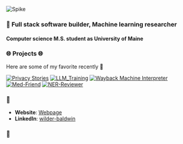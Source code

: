 ![Spike](https://media0.giphy.com/media/v1.Y2lkPTc5MGI3NjExMGgwb2dlNWo2aHU1enFwenRib3JxajFnbWg3M2hocDZyY2RuaGw0YSZlcD12MV9pbnRlcm5hbF9naWZfYnlfaWQmY3Q9Zw/xUPGcEliCc7bETyfO8/giphy.webp)

### 🔮 Full stack software builder, Machine learning researcher

#### Computer science M.S. student as University of Maine 

### 🌐 Projects 🌐

 
Here are some of my favorite recently 
 🔭
 
[![Privacy Stories](https://img.shields.io/badge/Privacy%20Stories-View%20Project-blue)](https://github.com/wildercb/privacy_stories)
[![LLM_Training](https://img.shields.io/badge/LLM%20Training-View%20Projects-green)](https://github.com/wildercb/llm_training)
[![Wayback Machine Interpreter](https://img.shields.io/badge/WaybackMachine%20Interpreter-View%20Projects-yellow)](https://github.com/wildercb/wayback-interpreter)
[![Med-Friend](https://img.shields.io/badge/Med-Friend%20-View%20Projects-orange)](https://github.com/wildercb/csai)
[![NER-Reviewer](https://img.shields.io/badge/NER%20Reviewer-View%20Projects-red)](https://github.com/wildercb/ner-reviewer)


### 🔗
- **Website**: [Webpage](https://wildercb.github.io)
- **LinkedIn**: [wilder-baldwin](https://www.linkedin.com/in/wilder-baldwin-1b1017193/)
### 🔗
<!--
- **Website**: [Webpage](https://wildercb.github.io)
- **LinkedIn**: [wilder-baldwin](https://www.linkedin.com/in/wilder-baldwin-1b1017193/)

🚀

<!--

### 🤖  🤖


**wildercb/wildercb** is a ✨ _special_ ✨ repository because its `README.md` (this file) appears on your GitHub profile.

Here are some ideas to get you started:

- 🔭 I’m currently working on ...
- 🌱 I’m currently learning ...
- 👯 I’m looking to collaborate on ...
- 🤔 I’m looking for help with ...
- 💬 Ask me about ...
- 📫 How to reach me: ...
- 😄 Pronouns: ...
- ⚡ Fun fact: ...
-->
